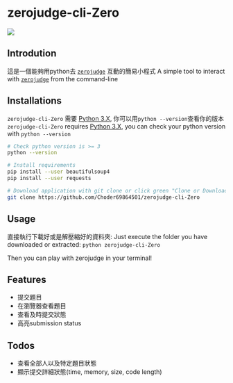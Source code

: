 # zerojudge-cli-Zero
![](icon.ico)

## Introdution

這是一個能夠用python去 [`zerojudge`](https://zerojudge.tw/) 互動的簡易小程式 
A simple tool to interact with [`zerojudge`](https://zerojudge.tw/) from the command-line



## Installations

`zerojudge-cli-Zero` 需要 [Python 3.X](https://www.python.org/), 你可以用`python --version`查看你的版本
`zerojudge-cli-Zero` requires [Python 3.X](https://www.python.org/), you can check your python version with `python --version`

```bash
# Check python version is >= 3
python --version

# Install requirements
pip install --user beautifulsoup4
pip install --user requests

# Download application with git clone or click green "Clone or Download" to get zip  
git clone https://github.com/Choder69864501/zerojudge-cli-Zero
```


## Usage

直接執行下載好或是解壓縮好的資料夾:
Just execute the folder you have downloaded or extracted:
`python zerojudge-cli-Zero` 

Then you can play with zerojudge in your terminal!


## Features

- 提交題目
- 在瀏覽器查看題目
- 查看及時提交狀態
- 高亮submission status


## Todos 
- 查看全部人以及特定題目狀態
- 顯示提交詳細狀態(time, memory, size, code length)


